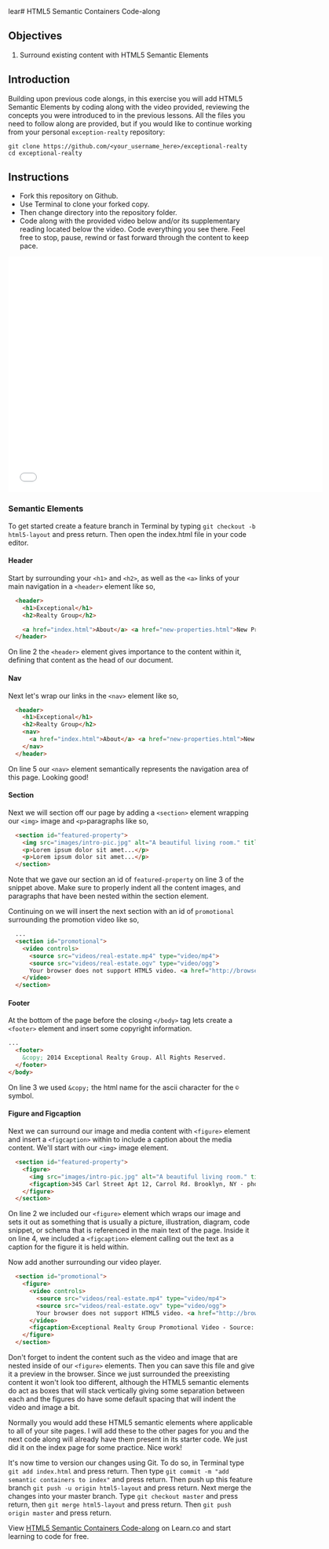 lear# HTML5 Semantic Containers Code-along

## Objectives

1. Surround existing content with HTML5 Semantic Elements

## Introduction

Building upon previous code alongs, in this exercise you will add HTML5
Semantic Elements by coding along with the video provided, reviewing the
concepts you were introduced to in the previous lessons. All the files you need
to follow along are provided, but if you would like to continue working from
your personal `exception-realty` repository:

```
git clone https://github.com/<your_username_here>/exceptional-realty
cd exceptional-realty
```

## Instructions

* Fork this repository on Github.
* Use Terminal to clone your forked copy.
* Then change directory into the repository folder.
* Code along with the provided video below and/or its supplementary reading
  located below the video. Code everything you see there. Feel free to stop,
  pause, rewind or fast forward through the content to keep pace.

<iframe width="640" height="480" src="//www.youtube.com/embed/xrDw6I4MSBk?rel=0" frameborder="0" allowfullscreen></iframe>

### Semantic Elements

To get started create a feature branch in Terminal by typing `git checkout -b html5-layout`
and press return. Then open the index.html file in your code editor.

#### Header

Start by surrounding your `<h1>` and `<h2>`, as well as the `<a>` links of your
main navigation in a `<header>` element like so,

```html
  <header>
    <h1>Exceptional</h1>
    <h2>Realty Group</h2>

    <a href="index.html">About</a> <a href="new-properties.html">New Properties</a> <a href="real-estate-listings.html">Listings</a> <a href="market-report.html">Market Report</a> <a href="contact.html">Contact</a> <a href="http://hud.gov" target="_blank">H.U.D.</a>
  </header>
```

On line 2 the `<header>` element gives importance to the content within it,
defining that content as the head of our document.

#### Nav

Next let's wrap our links in the `<nav>` element like so,

```html
  <header>
    <h1>Exceptional</h1>
    <h2>Realty Group</h2>
    <nav>
      <a href="index.html">About</a> <a href="new-properties.html">New Properties</a> <a href="real-estate-listings.html">Listings</a> <a href="market-report.html">Market Report</a> <a href="contact.html">Contact</a> <a href="http://hud.gov" target="_blank">H.U.D.</a>
    </nav>
  </header>
```

On line 5 our `<nav>` element semantically represents the navigation area of
this page. Looking good!

#### Section

Next we will section off our page by adding a `<section>` element wrapping our
`<img>` image and `<p>`paragraphs like so,

```html
  <section id="featured-property">
    <img src="images/intro-pic.jpg" alt="A beautiful living room." title="Welcome to Exceptional Realty Group">
    <p>Lorem ipsum dolor sit amet...</p>
    <p>Lorem ipsum dolor sit amet...</p>
  </section>
```

Note that we gave our section an id of `featured-property` on line 3 of the
snippet above. Make sure to properly indent all the content images, and
paragraphs that have been nested within the section element.

Continuing on we will insert the next section with an id of `promotional`
surrounding the promotion video like so,

```html
  ...
  <section id="promotional">
    <video controls>
      <source src="videos/real-estate.mp4" type="video/mp4">
      <source src="videos/real-estate.ogv" type="video/ogg">
      Your browser does not support HTML5 video. <a href="http://browsehappy.com" target="_blank">Please upgrade your browser</a>.
    </video>
  </section>
```

#### Footer

At the bottom of the page before the closing `</body>` tag lets create a
`<footer>` element and insert some copyright information.

```html
...
  <footer>
    &copy; 2014 Exceptional Realty Group. All Rights Reserved.
  </footer>
</body>
```

On line 3 we used `&copy;` the html name for the ascii character for the `©`
symbol.

#### Figure and Figcaption

Next we can surround our image and media content with `<figure>` element and
insert a `<figcaption>` within to include a caption about the media content.
We'll start with our `<img>` image element.

```html
  <section id="featured-property">
    <figure>
      <img src="images/intro-pic.jpg" alt="A beautiful living room." title="Welcome to Exceptional Realty Group">
      <figcaption>345 Carl Street Apt 12, Carrol Rd. Brooklyn, NY - photo by Denise Richards</figcaption>
    </figure>
  </section>
```

On line 2 we included our `<figure>` element which wraps our image and sets it
out as something that is usually a picture, illustration, diagram, code
snippet, or schema that is referenced in the main text of the page. Inside it
on line 4, we included a `<figcaption>` element calling out the text as a
caption for the figure it is held within.

Now add another surrounding our video player.

```html
  <section id="promotional">
    <figure>
      <video controls>
        <source src="videos/real-estate.mp4" type="video/mp4">
        <source src="videos/real-estate.ogv" type="video/ogg">
        Your browser does not support HTML5 video. <a href="http://browsehappy.com" target="_blank">Please upgrade your browser</a>.
      </video>
      <figcaption>Exceptional Realty Group Promotional Video - Source: archive.org</figcaption>
    </figure>
  </section>
```

Don't forget to indent the content such as the video and image that are nested
inside of our `<figure>` elements. Then you can save this file and give it a
preview in the browser. Since we just surrounded the preexisting content it
won't look too different, although the HTML5 semantic elements do act as boxes
that will stack vertically giving some separation between each and the figures
do have some default spacing that will indent the video and image a bit.

Normally you would add these HTML5 semantic elements where applicable to all of
your site pages. I will add these to the other pages for you and the next code
along will already have them present in its starter code. We just did it on the
index page for some practice. Nice work!

It's now time to version our changes using Git. To do so, in Terminal type
`git add index.html` and press return. Then type
`git commit -m "add semantic containers to index"` and press return. Then push
up this feature branch `git push -u origin html5-layout` and press return. Next
merge the changes into your master branch. Type `git checkout master` and press
return, then `git merge html5-layout` and press return. Then
`git push origin master` and press return.

<p data-visibility='hidden'>View <a href='https://learn.co/lessons/html5-semantic-containers-code-along' title='HTML5 Semantic Containers Code-along'>HTML5 Semantic Containers Code-along</a> on Learn.co and start learning to code for free.</p>
